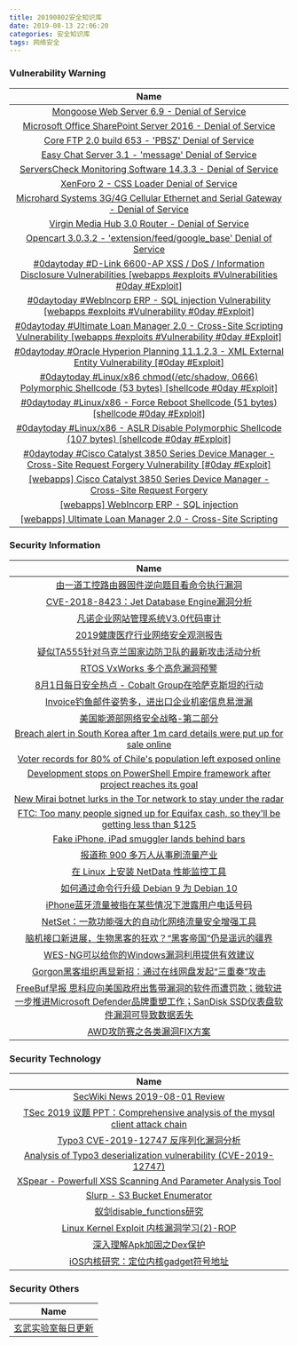 ```yaml
---
title: 20190802安全知识库
date: 2019-08-13 22:06:20
categories: 安全知识库
tags: 网络安全
---
```

###  						       							Vulnerability Warning

|                             Name                             |
| :----------------------------------------------------------: |
|[Mongoose Web Server 6.9 - Denial of Service](https://www.seebug.org/vuldb/ssvid-98042)|
|[Microsoft Office SharePoint Server 2016 - Denial of Service](https://www.seebug.org/vuldb/ssvid-98041)|
|[Core FTP 2.0 build 653 - 'PBSZ' Denial of Service](https://www.seebug.org/vuldb/ssvid-98040)|
|[Easy Chat Server 3.1 - 'message' Denial of Service](https://www.seebug.org/vuldb/ssvid-98039)|
|[ServersCheck Monitoring Software 14.3.3 - Denial of Service](https://www.seebug.org/vuldb/ssvid-98038)|
|[XenForo 2 - CSS Loader Denial of Service](https://www.seebug.org/vuldb/ssvid-98037)|
|[Microhard Systems 3G/4G Cellular Ethernet and Serial Gateway - Denial of Service](https://www.seebug.org/vuldb/ssvid-98036)|
|[Virgin Media Hub 3.0 Router - Denial of Service](https://www.seebug.org/vuldb/ssvid-98035)|
|[Opencart 3.0.3.2 - 'extension/feed/google_base' Denial of Service](https://www.seebug.org/vuldb/ssvid-98034)|
|[#0daytoday #D-Link 6600-AP XSS / DoS / Information Disclosure Vulnerabilities [webapps #exploits #Vulnerabilities #0day #Exploit]](http://0day.today/exploits/33070)|
|[#0daytoday #WebIncorp ERP - SQL injection Vulnerability  [webapps #exploits #Vulnerability #0day #Exploit]](http://0day.today/exploits/33069)|
|[#0daytoday #Ultimate Loan Manager 2.0 - Cross-Site Scripting Vulnerability [webapps #exploits #Vulnerability #0day #Exploit]](http://0day.today/exploits/33068)|
|[#0daytoday #Oracle Hyperion Planning 11.1.2.3 - XML External Entity Vulnerability [#0day #Exploit]](http://0day.today/exploits/33067)|
|[#0daytoday #Linux/x86 chmod(/etc/shadow, 0666) Polymorphic Shellcode (53 bytes) [shellcode  #0day #Exploit]](http://0day.today/exploits/33066)|
|[#0daytoday #Linux/x86 - Force Reboot Shellcode (51 bytes)  [shellcode  #0day #Exploit]](http://0day.today/exploits/33065)|
|[#0daytoday #Linux/x86 - ASLR Disable Polymorphic Shellcode (107 bytes) [shellcode  #0day #Exploit]](http://0day.today/exploits/33064)|
|[#0daytoday #Cisco Catalyst 3850 Series Device Manager - Cross-Site Request Forgery Vulnerability [#0day #Exploit]](http://0day.today/exploits/33063)|
|[[webapps] Cisco Catalyst 3850 Series Device Manager - Cross-Site Request Forgery](https://www.exploit-db.com/exploits/47203)|
|[[webapps] WebIncorp ERP - SQL injection](https://www.exploit-db.com/exploits/47199)|
|[[webapps] Ultimate Loan Manager 2.0 - Cross-Site Scripting](https://www.exploit-db.com/exploits/47198)|

### 						        							Security Information
|                             Name                                    |
| :----------------------------------------------------------: |
|[由一道工控路由器固件逆向题目看命令执行漏洞](https://www.anquanke.com/post/id/183202)|
|[CVE-2018-8423：Jet Database Engine漏洞分析](https://www.anquanke.com/post/id/183203)|
|[凡诺企业网站管理系统V3.0代码审计](https://www.anquanke.com/post/id/183241)|
|[2019健康医疗行业网络安全观测报告](https://www.anquanke.com/post/id/183227)|
|[疑似TA555针对乌克兰国家边防卫队的最新攻击活动分析](https://www.anquanke.com/post/id/183215)|
|[RTOS VxWorks 多个高危漏洞预警](https://www.anquanke.com/post/id/183210)|
|[8月1日每日安全热点 - Cobalt Group在哈萨克斯坦的行动](https://www.anquanke.com/post/id/183208)|
|[Invoice钓鱼邮件姿势多，进出口企业机密信息易泄漏](https://www.secpulse.com/archives/110099.html)|
|[美国能源部网络安全战略-第二部分](http://blog.nsfocus.net/network-security-strategy-department-energy-2/)|
|[Breach alert in South Korea after 1m card details were put up for sale online](https://www.zdnet.com/article/breach-alert-in-south-korea-after-1m-card-details-were-put-up-for-sale-online/#ftag=RSSbaffb68)|
|[Voter records for 80% of Chile's population left exposed online](https://www.zdnet.com/article/voter-records-for-80-of-chiles-population-left-exposed-online/#ftag=RSSbaffb68)|
|[Development stops on PowerShell Empire framework after project reaches its goal](https://www.zdnet.com/article/development-stops-on-powershell-empire-framework-after-project-reaches-its-goal/#ftag=RSSbaffb68)|
|[New Mirai botnet lurks in the Tor network to stay under the radar](https://www.zdnet.com/article/new-mirai-botnet-lurks-in-the-tor-network-to-stay-under-the-radar/#ftag=RSSbaffb68)|
|[FTC: Too many people signed up for Equifax cash, so they'll be getting less than $125](https://www.zdnet.com/article/ftc-too-many-people-signed-up-for-equifax-cash-so-theyll-be-getting-less-than-125/#ftag=RSSbaffb68)|
|[Fake iPhone, iPad smuggler lands behind bars](https://www.zdnet.com/article/fake-iphone-ipad-smuggler-lands-behind-bars/#ftag=RSSbaffb68)|
|[报道称 900 多万人从事刷流量产业](https://linux.cn/article-11174-1.html?utm_source=rss&utm_medium=rss)|
|[在 Linux 上安装 NetData 性能监控工具](https://linux.cn/article-11173-1.html?utm_source=rss&utm_medium=rss)|
|[如何通过命令行升级 Debian 9 为 Debian 10](https://linux.cn/article-11172-1.html?utm_source=rss&utm_medium=rss)|
|[iPhone蓝牙流量被指在某些情况下泄露用户电话号码](https://www.freebuf.com/news/210097.html)|
|[NetSet：一款功能强大的自动化网络流量安全增强工具](https://www.freebuf.com/sectool/209098.html)|
|[脑机接口新进展，生物黑客的狂欢？“黑客帝国”仍是遥远的疆界](https://www.freebuf.com/geek/209263.html)|
|[WES-NG可以给你的Windows漏洞利用提供有效建议](https://www.freebuf.com/articles/system/209251.html)|
|[Gorgon黑客组织再显新招：通过在线网盘发起“三重奏”攻击](https://www.freebuf.com/articles/terminal/209404.html)|
|[FreeBuf早报  思科应向美国政府出售带漏洞的软件而遭罚款；微软进一步推进Microsoft Defender品牌重塑工作；SanDisk SSD仪表盘软件漏洞可导致数据丢失](https://www.freebuf.com/news/210032.html)|
|[AWD攻防赛之各类漏洞FIX方案](https://www.freebuf.com/articles/web/208778.html)|

### 						        							Security  Technology
|                             Name                                    |
| :----------------------------------------------------------: |
|[SecWiki News 2019-08-01 Review](http://www.sec-wiki.com/?2019-08-01)|
|[TSec 2019 议题 PPT：Comprehensive analysis of the mysql client attack chain](https://paper.seebug.org/998/)|
|[Typo3 CVE-2019-12747 反序列化漏洞分析](https://paper.seebug.org/996/)|
|[Analysis of Typo3 deserialization vulnerability (CVE-2019-12747)](https://paper.seebug.org/997/)|
|[XSpear - Powerfull XSS Scanning And Parameter Analysis Tool](http://www.kitploit.com/2019/08/xspear-powerfull-xss-scanning-and.html)|
|[Slurp - S3 Bucket Enumerator](http://www.kitploit.com/2019/08/slurp-s3-bucket-enumerator.html)|
|[蚁剑disable_functions研究](http://xz.aliyun.com/t/5839)|
|[Linux Kernel Exploit 内核漏洞学习(2)-ROP](http://xz.aliyun.com/t/5822)|
|[深入理解Apk加固之Dex保护](http://xz.aliyun.com/t/5820)|
|[iOS内核研究：定位内核gadget符号地址](http://xz.aliyun.com/t/5815)|

### 						        							Security  Others
|                             Name                                    |
| :----------------------------------------------------------: |
|[玄武实验室每日更新](https://weibo.com/p/1006065582522936/wenzhang?from=page_100606_profile&wvr=6&mod=wenzhangmore)|
